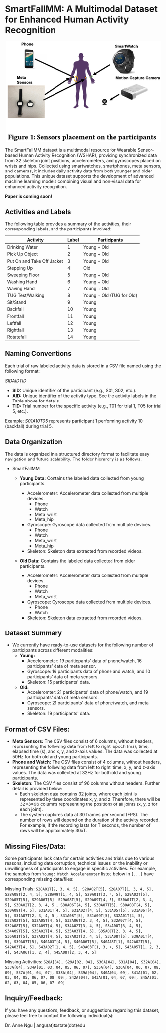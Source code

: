 # SmartFallMM: A Multimodal Dataset for Enhanced Human Activity Recognition

<p align="center">
  <img src="images/sensor_postions.png" alt="Sensors and their placement" width="500"/>
</p>

The SmartFallMM dataset is a multimodal resource for Wearable Sensor-based Human Activity Recognition (WSHAR), providing synchronized data from 32 skeleton joint positions, accelerometers, and gyroscopes placed on wrists and hips. Collected using smartwatches, smartphones, meta sensors, and cameras, it includes daily activity data from both younger and older populations. This unique dataset supports the development of advanced machine learning models combining visual and non-visual data for enhanced activity recognition. 

<b>Paper is coming soon!</b>

## Activities and Labels

The following table provides a summary of the activities, their corresponding labels, and the participants involved:

| **Activity**                   | **Label** | **Participants**   |
|--------------------------------|-----------|--------------------|
| Drinking Water                | 1         | Young + Old        |
| Pick Up Object                | 2         | Young + Old        |
| Put On and Take Off Jacket    | 3         | Young + Old        |
| Stepping Up                   | 4         | Old                |
| Sweeping Floor                | 5         | Young + Old        |
| Washing Hand                  | 6         | Young + Old        |
| Waving Hand                   | 7         | Young + Old        |
| TUG Test/Walking              | 8         | Young + Old (TUG for Old) |
| Sit/Stand                     | 9         | Young              |
| Backfall                      | 10        | Young              |
| Frontfall                     | 11        | Young              |
| Leftfall                      | 12        | Young              |
| Rightfall                     | 13        | Young              |
| Rotatefall                    | 14        | Young              |

## Naming Conventions

Each trial of raw labeled activity data is stored in a CSV file named using the following format:

_SIDAIDTID_

- **SID:** Unique identifier of the participant (e.g., S01, S02, etc.).
- **AID:** Unique identifier of the activity type. See the activity labels in the Table above for details.
- **TID:** Trial number for the specific activity (e.g., T01 for trial 1, T05 for trial 5, etc.).

Example: _S01A10T05_ represents participant 1 performing activity 10 (backfall) during trial 5.

## Data Organization

The data is organized in a structured directory format to facilitate easy navigation and future scalability. The folder hierarchy is as follows:

- SmartFallMM
  - **Young Data:** Contains the labeled data collected from young participants.
    - Accelerometer: Accelerometer data collected from multiple devices.
      - Phone
      - Watch
      - Meta_wrist
      - Meta_hip
    - Gyroscope: Gyroscope data collected from multiple devices.
      - Phone
      - Watch
      - Meta_wrist
      - Meta_hip
    - Skeleton: Skeleton data extracted from recorded videos.

  - **Old Data:** Contains the labeled data collected from elder participants.
    - Accelerometer: Accelerometer data collected from multiple devices.
      - Phone
      - Watch
      - Meta_wrist
    - Gyroscope: Gyroscope data collected from multiple devices.
      - Phone
      - Watch
    - Skeleton: Skeleton data extracted from recorded videos.

## Dataset Summary

- We currently have ready-to-use datasets for the following number of participants across different modalities:
  - **Young:**
    - Accelerometer: 19 pariticpants' data of phone/watch, 16 participants' data of meta sensor.
    - Gyroscope: 16 participants data of phone and watch, and 10 participants' data of meta sensors.
    - Skeleton: 15 participants' data.
  - **Old:**
    - Acceleromter: 21 participants' data of phone/watch, and 19 participants' data of meta sensors.
    - Gyroscope: 21 participants' data of phone/watch, and meta sensors.
    - Skeleton: 19 participants' data.

## Format of CSV Files:

- **Meta Sensors:** The CSV files consist of 6 columns, without headers, representing the following data from left to right: epoch (ms), time, elapsed time (s), and x, y, and z-axis values. The data was collected at 50Hz for both old and young participants.
- **Phone and Watch:** The CSV files consist of 4 columns, without headers, representing the following data from left to right: time, x, y, and z-axis values. The data was collected at 32Hz for both old and young participants.
- **Skeleton:** The CSV files consist of 96 columns without headers. Further detail is provided below:
   - Each skeleton data contains 32 joints, where each joint is represented by three coordinates x, y, and z. Therefore, there will be 32×3=96 columns representing the positions of all joints (x, y, z for each joint).
   - The system captures data at 30 frames per second (FPS). The number of rows will depend on the duration of the activity recorded. For example, if the recording lasts for T seconds, the number of rows will be approximately 30xT.
 
## Missing Files/Data:

Some participants lack data for certain activities and trials due to various reasons, including data corruption, technical issues, or the inability or unwillingness of participants to engage in specific activities. For example, the samples from ```Young: Watch Acceleremoter``` listed below in ```[...]``` have corresponding missing data/files:

Missing Trials:
```S28A01T[2, 3, 4, 5], S28A02T[5], S28A07T[1, 3, 4, 5], S28A08T[2, 4, 5], S28A09T[1, 4, 5], S29A01T[3, 4, 5], S29A03T[5], S29A05T[5], S29A06T[5], S29A08T[5], S29A09T[4, 5], S30A01T[2, 3, 4, 5], S30A02T[2, 3, 4, 5], S30A06T[4, 5], S30A07T[5], S30A08T[4, 5], S30A09T[4, 5], S31A01T[4, 5], S31A02T[4, 5], S31A05T[5], S31A06T[4, 5], S31A07T[2, 3, 4, 5], S31A08T[5], S31A09T[5], S32A01T[4, 5], S32A02T[5], S32A05T[4, 5], S32A06T[2, 3, 4, 5], S32A07T[4, 5], S32A08T[5], S32A09T[4, 5], S34A02T[3, 4, 5], S34A08T[3, 4, 5], S34A09T[5], S35A02T[4, 5], S35A03T[4, 5], S35A08T[2, 3, 4, 5], S36A01T[5], S37A02T[4, 5], S37A03T[3, 4, 5], S37A08T[5], S39A01T[4, 5], S39A07T[5], S40A03T[4, 5], S40A06T[5], S40A08T[1], S42A02T[5], S42A03T[4, 5], S43A02T[1, 4, 5], S43A03T[1, 3, 4, 5], S43A05T[1, 2, 3, 4], S43A06T[1, 2, 4], S45A08T[2, 3, 4, 5]```

Missing Activities:
```S28A[04], S29A[02, 04], S30A[04], S31A[04], S32A[04], S33A[04], S34A[01, 03, 04, 05, 06, 07], S35A[04], S36A[04, 06, 07, 08, 09], S37A[01, 04, 07], S38A[04], S39A[04], S40A[04, 09], S41A[01, 02, 03, 04, 05, 06, 07, 08, 09], S42A[04], S43A[01, 04, 07, 09], S45A[01, 02, 03, 04, 05, 06, 07, 09]```

## Inquiry/Feedback:

If you have any questions, feedback, or suggestions regarding this dataset, please feel free to contact the following individual(s):

Dr. Anne Ngu | angu(at)txstate(dot)edu
